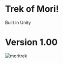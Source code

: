 # Trek of Mori!

Built in Unity


# Version 1.00

![moritrek](https://user-images.githubusercontent.com/24571899/54577143-086f1180-49d1-11e9-921a-b0f209378343.jpg)
